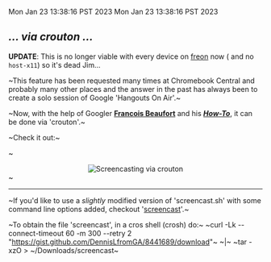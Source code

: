 Mon Jan 23 13:38:16 PST 2023
Mon Jan 23 13:38:16 PST 2023
## _... via crouton ..._

**UPDATE**: This is no longer viable with every device on [freon](https://github.com/dnschneid/crouton/issues/1567#issuecomment-88235073) now ( and no `host-x11`) so it's dead Jim...

~This feature has been requested many times at Chromebook Central and probably many other places and the answer in the past has always been to create a solo session of Google 'Hangouts On Air'.~ 

~Now, with the help of Googler [**Francois Beaufort**](https://plus.google.com/+FrancoisBeaufort/ "Screencasting on your Chromebook") and his [_**How-To**_](https://plus.google.com/+FrancoisBeaufort/posts/3fVoMgf6rCZ), it can be done via 'crouton'.~

~Check it out:~

~<center>![Screencasting via crouton](screencasting.png)</center>~

***

~If you'd like to use a *slightly* modified version of 'screencast.sh' with some command line options added, checkout '[screencast](https://gist.github.com/DennisLfromGA/8441689)'.~

~To obtain the file 'screencast', in a cros shell (crosh) do:~
~curl -Lk --connect-timeout 60 -m 300 --retry 2 "https://gist.github.com/DennisLfromGA/8441689/download"~ ~|~ ~tar -xzO > ~/Downloads/screencast~
